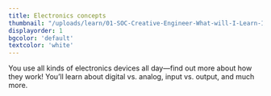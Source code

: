 ```yaml
---
title: Electronics concepts
thumbnail: "/uploads/learn/01-SOC-Creative-Engineer-What-will-I-Learn-Icon-01-.png"
displayorder: 1
bgcolor: 'default'
textcolor: 'white'
---
```

You use all kinds of electronics devices all day—find out more about how they work! You’ll learn about digital vs. analog, input vs. output, and much more.